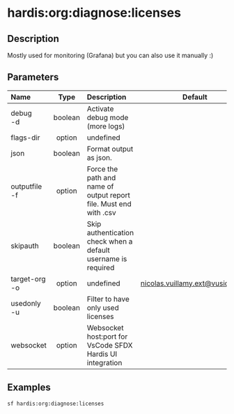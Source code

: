 <!-- This file has been generated with command 'sf hardis:doc:plugin:generate'. Please do not update it manually or it may be overwritten -->
# hardis:org:diagnose:licenses

## Description

Mostly used for monitoring (Grafana) but you can also use it manually :)

## Parameters

| Name              |  Type   | Description                                                       |              Default              | Required | Options |
|:------------------|:-------:|:------------------------------------------------------------------|:---------------------------------:|:--------:|:-------:|
| debug<br/>-d      | boolean | Activate debug mode (more logs)                                   |                                   |          |         |
| flags-dir         | option  | undefined                                                         |                                   |          |         |
| json              | boolean | Format output as json.                                            |                                   |          |         |
| outputfile<br/>-f | option  | Force the path and name of output report file. Must end with .csv |                                   |          |         |
| skipauth          | boolean | Skip authentication check when a default username is required     |                                   |          |         |
| target-org<br/>-o | option  | undefined                                                         | <nicolas.vuillamy.ext@vusion.com> |          |         |
| usedonly<br/>-u   | boolean | Filter to have only used licenses                                 |                                   |          |         |
| websocket         | option  | Websocket host:port for VsCode SFDX Hardis UI integration         |                                   |          |         |

## Examples

```shell
sf hardis:org:diagnose:licenses
```


